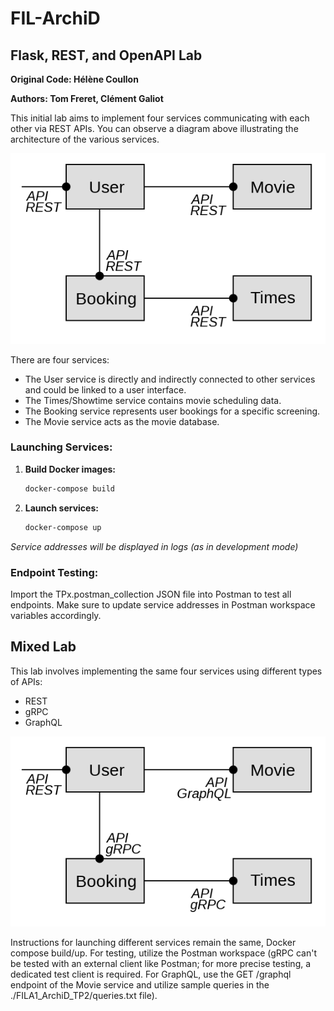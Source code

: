 # FIL-ArchiD

## Flask, REST, and OpenAPI Lab

**Original Code: Hélène Coullon**

**Authors: Tom Freret, Clément Galiot**

This initial lab aims to implement four services communicating with each other via REST APIs. You can observe a diagram above illustrating the architecture of the various services.

![Services Architecture TP1](./archi1.png 'Codey, the Codecademy mascot')

There are four services:
- The User service is directly and indirectly connected to other services and could be linked to a user interface.
- The Times/Showtime service contains movie scheduling data.
- The Booking service represents user bookings for a specific screening.
- The Movie service acts as the movie database.

### Launching Services:

1. **Build Docker images:**
   ```bash
   docker-compose build
   ```

2. **Launch services:**
   ```bash
   docker-compose up
   ```

_Service addresses will be displayed in logs (as in development mode)_

### Endpoint Testing:

Import the TPx.postman_collection JSON file into Postman to test all endpoints. Make sure to update service addresses in Postman workspace variables accordingly.

## Mixed Lab

This lab involves implementing the same four services using different types of APIs:
- REST
- gRPC
- GraphQL

![Services Architecture TP2](./archi2.png 'Codey, the Codecademy mascot')

Instructions for launching different services remain the same, Docker compose build/up. For testing, utilize the Postman workspace (gRPC can't be tested with an external client like Postman; for more precise testing, a dedicated test client is required. For GraphQL, use the GET /graphql endpoint of the Movie service and utilize sample queries in the ./FILA1_ArchiD_TP2/queries.txt file).
